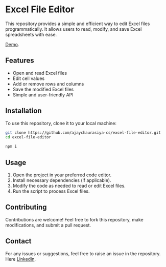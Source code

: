 # Excel File Editor

This repository provides a simple and efficient way to edit Excel files programmatically. It allows users to read, modify, and save Excel spreadsheets with ease.

[Demo](https://ajaychaurasiya-cs.github.io/excel-file-editor/).
## Features
- Open and read Excel files
- Edit cell values
- Add or remove rows and columns
- Save the modified Excel files
- Simple and user-friendly API

## Installation
To use this repository, clone it to your local machine:

```sh
git clone https://github.com/ajaychaurasiya-cs/excel-file-editor.git
cd excel-file-editor
```
```sh
npm i
```
## Usage
1. Open the project in your preferred code editor.
2. Install necessary dependencies (if applicable).
3. Modify the code as needed to read or edit Excel files.
4. Run the script to process Excel files.

## Contributing
Contributions are welcome! Feel free to fork this repository, make modifications, and submit a pull request.

## Contact
For any issues or suggestions, feel free to raise an issue in the repository.
Here [Linkedin](https://www.linkedin.com/in/ajaychaurasiya-cs/).


